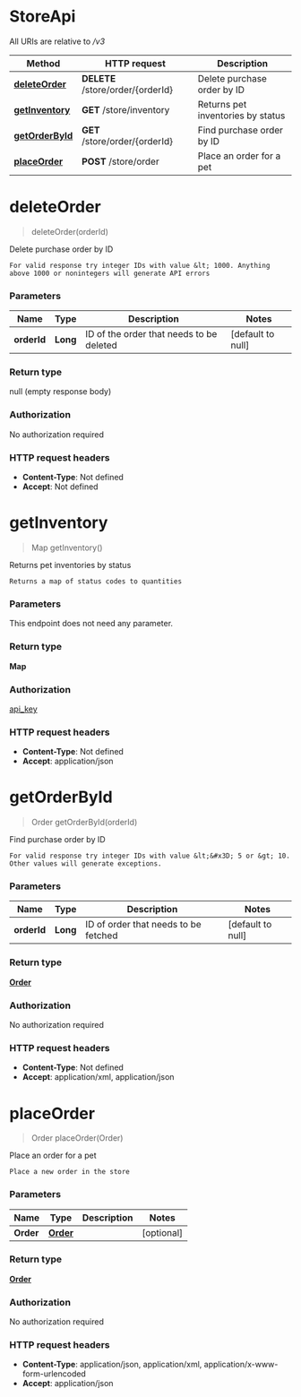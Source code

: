# StoreApi

All URIs are relative to */v3*

| Method | HTTP request | Description |
|------------- | ------------- | -------------|
| [**deleteOrder**](StoreApi.md#deleteOrder) | **DELETE** /store/order/{orderId} | Delete purchase order by ID |
| [**getInventory**](StoreApi.md#getInventory) | **GET** /store/inventory | Returns pet inventories by status |
| [**getOrderById**](StoreApi.md#getOrderById) | **GET** /store/order/{orderId} | Find purchase order by ID |
| [**placeOrder**](StoreApi.md#placeOrder) | **POST** /store/order | Place an order for a pet |


<a name="deleteOrder"></a>
# **deleteOrder**
> deleteOrder(orderId)

Delete purchase order by ID

    For valid response try integer IDs with value &lt; 1000. Anything above 1000 or nonintegers will generate API errors

### Parameters

|Name | Type | Description  | Notes |
|------------- | ------------- | ------------- | -------------|
| **orderId** | **Long**| ID of the order that needs to be deleted | [default to null] |

### Return type

null (empty response body)

### Authorization

No authorization required

### HTTP request headers

- **Content-Type**: Not defined
- **Accept**: Not defined

<a name="getInventory"></a>
# **getInventory**
> Map getInventory()

Returns pet inventories by status

    Returns a map of status codes to quantities

### Parameters
This endpoint does not need any parameter.

### Return type

**Map**

### Authorization

[api_key](../README.md#api_key)

### HTTP request headers

- **Content-Type**: Not defined
- **Accept**: application/json

<a name="getOrderById"></a>
# **getOrderById**
> Order getOrderById(orderId)

Find purchase order by ID

    For valid response try integer IDs with value &lt;&#x3D; 5 or &gt; 10. Other values will generate exceptions.

### Parameters

|Name | Type | Description  | Notes |
|------------- | ------------- | ------------- | -------------|
| **orderId** | **Long**| ID of order that needs to be fetched | [default to null] |

### Return type

[**Order**](../Models/Order.md)

### Authorization

No authorization required

### HTTP request headers

- **Content-Type**: Not defined
- **Accept**: application/xml, application/json

<a name="placeOrder"></a>
# **placeOrder**
> Order placeOrder(Order)

Place an order for a pet

    Place a new order in the store

### Parameters

|Name | Type | Description  | Notes |
|------------- | ------------- | ------------- | -------------|
| **Order** | [**Order**](../Models/Order.md)|  | [optional] |

### Return type

[**Order**](../Models/Order.md)

### Authorization

No authorization required

### HTTP request headers

- **Content-Type**: application/json, application/xml, application/x-www-form-urlencoded
- **Accept**: application/json

